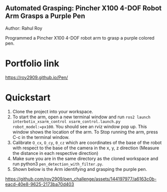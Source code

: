 ## Automated Grasping: Pincher X100 4-DOF Robot Arm Grasps a Purple Pen
Author: Rahul Roy

Programmed a Pincher X100 4-DOF robot arm to grasp a purple colored pen.

# Portfolio link
https://roy2909.github.io/Pen/

# Quickstart
1. Clone the project into your workspace.
2. To start the arm, open a new terminal window and run `ros2 launch interbotix_xsarm_control xsarm_control.launch.py robot_model:=px100`.
You should see an rviz window pop up. This window shows the location of the arm.
To Stop running the arm, press C-c in the terminal window.
3. Calibrate `O_cx`, `O_cy`, `0_cz` which are coordinates of the base of the robot with respect to the base of the camera in the x, y, z direction (Measure the distance in each respective direction)
4. Make sure you are in the same directory as the cloned workspace and run python3 `pen_detection_with_filter.py`.
5. Shown below is the Arm identifying and grasping the purple pen.

https://github.com/roy2909/pen_challenge/assets/144197977/a6163c0b-eacd-40e8-9625-2173ba70d403